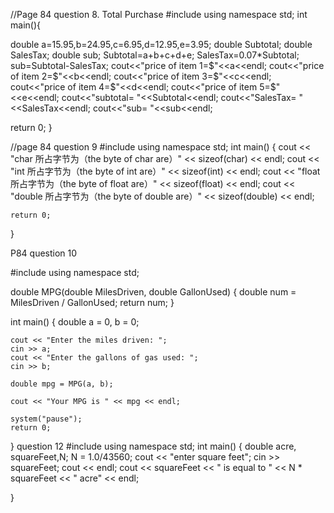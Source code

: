 //Page 84 question 8. Total Purchase
#include<iostream>
using namespace std;
int main(){

double a=15.95,b=24.95,c=6.95,d=12.95,e=3.95;
double Subtotal;
double SalesTax;
double sub;
Subtotal=a+b+c+d+e;
SalesTax=0.07*Subtotal;
sub=Subtotal-SalesTax;
cout<<"price of item 1=$"<<a<<endl;
cout<<"price of item 2=$"<<b<<endl;
cout<<"price of item 3=$"<<c<<endl;
cout<<"price of item 4=$"<<d<<endl;
cout<<"price of item 5=$"<<e<<endl;
cout<<"subtotal= "<<Subtotal<<endl;
cout<<"SalesTax= "<<SalesTax<<endl;
cout<<"sub= "<<sub<<endl;

return 0;
}

//page 84 question 9
#include <iostream>
using namespace std;
int main() {
    cout << "char 所占字节为（the byte of char are）" << sizeof(char) << endl;
    cout << "int 所占字节为（the byte of int are）" << sizeof(int) << endl;
    cout << "float所占字节为（the byte of float are）" << sizeof(float) << endl;
    cout << "double 所占字节为（the byte of double are）" << sizeof(double) << endl;

    return 0;
}


P84 question 10

#include <iostream>
using namespace std;

double MPG(double MilesDriven, double GallonUsed) {
    double num = MilesDriven / GallonUsed;
    return num;
}

int main() {
    double a = 0, b = 0;

    cout << "Enter the miles driven: ";
    cin >> a;
    cout << "Enter the gallons of gas used: ";
    cin >> b;

    double mpg = MPG(a, b);

    cout << "Your MPG is " << mpg << endl;

    system("pause");
    return 0;
}
 question 12
#include<iostream>
using namespace std;
int main() {
	double acre, squareFeet,N;
	N = 1.0/43560;
	cout << "enter square feet";
	cin >> squareFeet;
	cout << endl;
	cout << squareFeet << " is equal to " << N * squareFeet << " acre" << endl;

}




